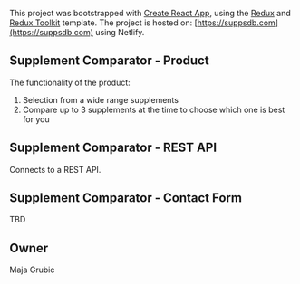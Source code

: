 This project was bootstrapped with [Create React App](https://github.com/facebook/create-react-app), using the [Redux](https://redux.js.org/) and [Redux Toolkit](https://redux-toolkit.js.org/) template.
The project is hosted on: [https://suppsdb.com](https://suppsdb.com) using Netlify.

## Supplement Comparator - Product

The functionality of the product:
1. Selection from a wide range supplements
2. Compare up to 3 supplements at the time to choose which one is best for you

## Supplement Comparator - REST API
Connects to a REST API.

## Supplement Comparator - Contact Form
TBD

## Owner 
Maja Grubic
